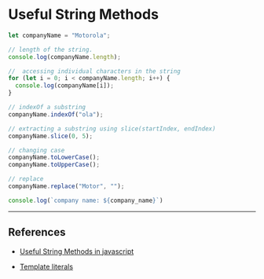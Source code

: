 # Useful String Methods

```javascript
let companyName = "Motorola";

// length of the string.
console.log(companyName.length);

//  accessing individual characters in the string
for (let i = 0; i < companyName.length; i++) {
  console.log(companyName[i]);
}

// indexOf a substring
companyName.indexOf("ola");

// extracting a substring using slice(startIndex, endIndex)
companyName.slice(0, 5);

// changing case
companyName.toLowerCase();
companyName.toUpperCase();

// replace
companyName.replace("Motor", "");

console.log(`company name: ${company_name}`)
```

---

## References

* [Useful String Methods in javascript](https://developer.mozilla.org/en-US/docs/Learn/JavaScript/First_steps/Useful_string_methods)

* [Template literals](https://developer.mozilla.org/en-US/docs/Web/JavaScript/Reference/Template_literals)
